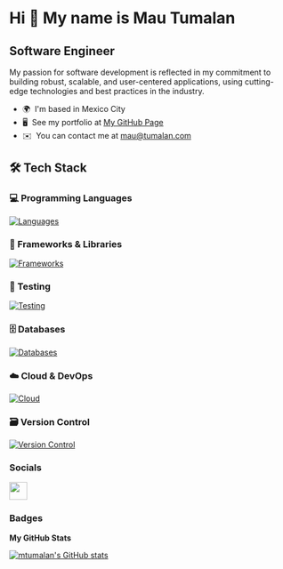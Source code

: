Hi 👋 My name is Mau Tumalan
============================

Software Engineer
----------

My passion for software development is reflected in my commitment to building robust, scalable, and user-centered applications, using cutting-edge technologies and best practices in the industry.

* 🌍  I'm based in Mexico City
* 🖥️  See my portfolio at [My GitHub Page](http://mtumalan.github.io)
* ✉️  You can contact me at [mau@tumalan.com](mailto:mau@tumalan.com)

## 🛠️ Tech Stack

### 💻 Programming Languages
[![Languages](https://skillicons.dev/icons?i=py,cs,js,ts,html,css)](https://skillicons.dev)

### 🚀 Frameworks & Libraries
[![Frameworks](https://skillicons.dev/icons?i=django,nextjs,react,vue)](https://skillicons.dev)

### 🧪 Testing
[![Testing](https://skillicons.dev/icons?i=cypress,selenium)](https://skillicons.dev)

### 🗄️ Databases
[![Databases](https://skillicons.dev/icons?i=postgres,mysql,sqlite,mongodb)](https://skillicons.dev)

### ☁️ Cloud & DevOps
[![Cloud](https://skillicons.dev/icons?i=aws,linux)](https://skillicons.dev)

### 🗃️ Version Control
[![Version Control](https://skillicons.dev/icons?i=git,github,bitbucket)](https://skillicons.dev)

### Socials

<p align="left"><a href="https://www.linkedin.com/in/mtumalan" target="_blank" rel="noreferrer"> <picture> <source media="(prefers-color-scheme: dark)" srcset="https://raw.githubusercontent.com/danielcranney/readme-generator/main/public/icons/socials/linkedin-dark.svg" /> <source media="(prefers-color-scheme: light)" srcset="https://raw.githubusercontent.com/danielcranney/readme-generator/main/public/icons/socials/linkedin.svg" /> <img src="https://raw.githubusercontent.com/danielcranney/readme-generator/main/public/icons/socials/linkedin.svg" width="32" height="32" /> </picture> </a></p>

### Badges

<b>My GitHub Stats</b>

<a href="http://www.github.com/mtumalan"><img src="https://github-readme-stats.vercel.app/api?username=mtumalan&show_icons=true&hide=&count_private=true&title_color=0891b2&text_color=ffffff&icon_color=0891b2&bg_color=1c1917&hide_border=true&show_icons=true" alt="mtumalan's GitHub stats" /></a>
